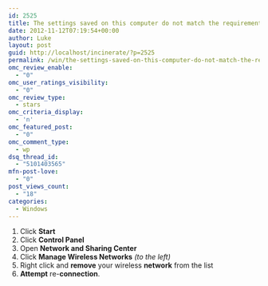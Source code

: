 ```yaml
---
id: 2525
title: The settings saved on this computer do not match the requirements of the network
date: 2012-11-12T07:19:54+00:00
author: Luke
layout: post
guid: http://localhost/incinerate/?p=2525
permalink: /win/the-settings-saved-on-this-computer-do-not-match-the-requirements-of-the-network/
omc_review_enable:
  - "0"
omc_user_ratings_visibility:
  - "0"
omc_review_type:
  - stars
omc_criteria_display:
  - 'n'
omc_featured_post:
  - "0"
omc_comment_type:
  - wp
dsq_thread_id:
  - "5101403565"
mfn-post-love:
  - "0"
post_views_count:
  - "18"
categories:
  - Windows
---
```

  1. Click **Start**
  2. Click **Control Panel**
  3. Open **Network and Sharing Center**
  4. Click **Manage Wireless Networks** _(to the left)_
  5. Right click and **remove** your wireless **network** from the list
  6. **Attempt** re-**connection**.
